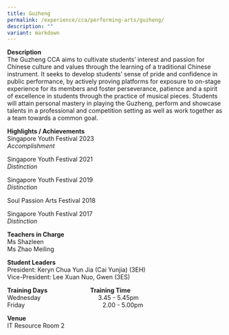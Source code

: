 ```yaml
---
title: Guzheng
permalink: /experience/cca/performing-arts/guzheng/
description: ""
variant: markdown
---
```

**Description** <br>
The Guzheng CCA aims to cultivate students’ interest and passion for Chinese culture and values through the learning of a traditional Chinese instrument. It seeks to develop students’ sense of pride and confidence in public performance, by actively proving platforms for exposure to on-stage experience for its members and foster perseverance, patience and a spirit of excellence in students through the practice of musical pieces. Students will attain personal mastery in playing the Guzheng, perform and showcase talents in a professional and competition setting as well as work together as a team towards a common goal.

**Highlights / Achievements** <br>
Singapore Youth Festival 2023<br>
_Accomplishment_

Singapore Youth Festival 2021 <br>
_Distinction_

Singapore Youth Festival 2019 <br>
_Distinction_

Soul Passion Arts Festival 2018

Singapore Youth Festival 2017 <br>
_Distinction_

**Teachers in Charge** <br>
Ms Shazleen <br>
Ms Zhao Meiling

**Student Leaders** <br>
President: Keryn Chua Yun Jia (Cai Yunjia) (3EH) <br>
Vice-President: Lee Xuan Nuo, Gwen (3ES)

**Training Days&nbsp;&nbsp; &nbsp;&nbsp;&nbsp; &nbsp;&nbsp;&nbsp; &nbsp;&nbsp;&nbsp; &nbsp;&nbsp;&nbsp; &nbsp;&nbsp;&nbsp; &nbsp;&nbsp;&nbsp; &nbsp;&nbsp; Training Time** <br>
Wednesday&nbsp;&nbsp; &nbsp;&nbsp;&nbsp; &nbsp;&nbsp;&nbsp; &nbsp;&nbsp;&nbsp; &nbsp;&nbsp;&nbsp; &nbsp;&nbsp;&nbsp; &nbsp;&nbsp;&nbsp; &nbsp;&nbsp;&nbsp; &nbsp;&nbsp;&nbsp;3.45 - 5.45pm <br>
Friday&nbsp;&nbsp; &nbsp;&nbsp;&nbsp; &nbsp;&nbsp;&nbsp; &nbsp;&nbsp;&nbsp; &nbsp;&nbsp;&nbsp; &nbsp;&nbsp;&nbsp; &nbsp;&nbsp;&nbsp; &nbsp;&nbsp;&nbsp; &nbsp;&nbsp;&nbsp; &nbsp;&nbsp;&nbsp; &nbsp;&nbsp;&nbsp;&nbsp;&nbsp;&nbsp;&nbsp;2.00 - 5.00pm

**Venue** <br>
IT Resource Room 2